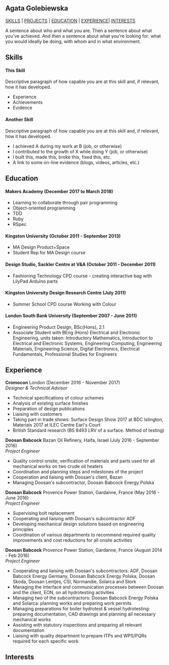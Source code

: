 ## Agata Golebiewska

[SKILLS](##Skills) | [PROJECTS](#Projects) | [EDUCATION](#Education) | [EXPERIENCE](#Experience)| [INTERESTS](#Interests)

A sentence about who and what you are. Then a sentence about what you've achieved. And then a sentence about what you're looking for: what you would ideally be doing, with whom and in what environment.

## Skills

#### This Skill

Descriptive paragraph of how capable you are at this skill and, if relevant, how it has developed.

- Experience
- Achievements
- Evidence

#### Another Skill

Descriptive paragraph of how capable you are at this skill and, if relevant, how it has developed.

- I achieved A during my work at B (job, or otherwise)
- I contributed to the growth of X while doing Y (job, or otherwise)
- I built this, made this, broke this, fixed this, etc.
- A link to some on-line evidence (blogs, videos, articles, etc.)

## Education

#### Makers Academy (December 2017 to March 2018)

- Learning to collaborate through pair programming
- Object-oriented programming
- TDD
- Ruby
- RSpec


#### Kingston University (October 2011 - September 2013)

- MA Design Product+Space
- Student Rep for MA Design course

#### Design Studio, Sackler Centre at V&A (October 2011 - December 2011)

- Fashioning Technology CPD course - creating interactive bag with
  LilyPad Arduino parts

#### Kingston University Design Research Centre (July 2011)

- Summer School CPD course Working with Colour

#### London South Bank University (September 2007 - June 2011)

- Engineering Product Design, BSc(Hons), 2.1
- Associate Student with BEng (Hons) Electrical and Electronic Engineering,
  units taken:
  Introductory Mathematics, Introduction to Electrical and Electronic
  Systems, Engineering Computing, Engineering Materials, Engineering Science,
  Digital Electronics, Electrical Fundamentals, Professional Studies for Engineers

## Experience

**Cromocon** London (December 2016 - November 2017)    
*Designer & Technical Advisor*  

- Technical specifications of colour schemes
- Analysis of existing surface finishes
- Preparation of design publications
- Liaising with customers
- Taking part in trade shows: Surface Design Show 2017 at BDC Islington,
  Materials 2017 at ILEC Centre Earl's Court
- British Standard research (BS 8493 LRV of a surface. Method of testing)

**Doosan Babcock** Bazan Oil Refinery, Haifa, Israel (July 2016 - September 2016)   
*Project Engineer*

- Quality control onsite, verification of materials and parts used for all
  mechanical works on two crude oil heaters
- Coordination and planning steps and milestones of the project
- Cooperation and liaising with Doosan's client, Bazan
- Managing Doosan's subcontractor, Doosan Babcock Energy Polska

**Doosan Babcock** Provence Power Station, Gardanne, France (May 2016 - June 2016)   
*Project Engineer*

- Supervising bolt replacement
- Cooperating and liaising with Doosan's subcontractor ADF
- Developing mechanical design solutions based on engineering principles
- Coordination of various departments to recommend required quality improvements
  and cost reductions for all onsite activities

**Doosan Babcock** Provence Power Station, Gardanne, France (August 2014 - Feb 2016)   
*Project Engineer*

- Cooperating and liaising with Doosan's subcontractors: ADF, Doosan Babcock
  Energy Germany, Doosan Babcock Energy Polska, Doosan Skoda, Doosan Lentjes, CSI,
  Normandie, Solarca and Stork
- Managing the interface and communication processes between Doosan and the client,
  EON, on all hydrotesting activities
- Managing two of the subcontractors: Doosan Babcock Energy Polska and Solarca:
  planning works and preparing work permits
- Managing preparations for boiler hydrotest & vessel hydrotesting: preparing
  documentation, CAD drawings and planning all necessary mechanical works
- Assisting with statutory inspections and preparing all relevant documentation
- Liaising with quality department to prepare ITPs and WPS/PQRs required for each
  specific work



## Interests
